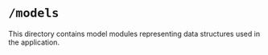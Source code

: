 # `/models`

This directory contains model modules representing data structures used in the application.